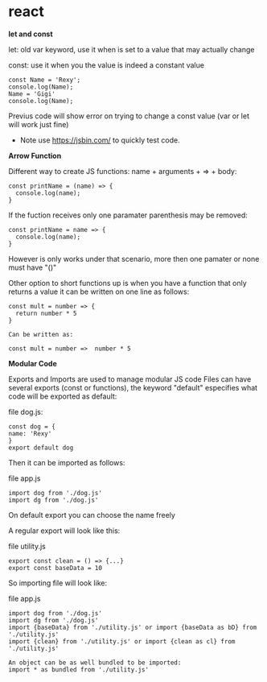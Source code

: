 # react

**let and const**

let: old var keyword, use it when is set to a value that may actually change

const: use it when you the value is indeed a constant value

```
const Name = 'Rexy';
console.log(Name);
Name = 'Gigi'
console.log(Name);
```

Previus code will show error on trying to change a const value (var or let will work just fine)
* Note use https://jsbin.com/ to quickly test code.

**Arrow Function**

Different way to create JS functions: name + arguments + => + body:

```
const printName = (name) => {
  console.log(name);
}
```
If the fuction receives only one paramater parenthesis may be removed:
```
const printName = name => {
  console.log(name);
}
```

However is only works under that scenario, more then one pamater or none must have "()"

Other option to short functions up is when you have a function that only returns a value it can be written on one line as follows:

```
const mult = number => {
  return number * 5
}

Can be written as:

const mult = number =>  number * 5
```

**Modular Code**

Exports and Imports are used to manage modular JS code
Files can have several exports (const or functions), the keyword "default" especifies what code will be exported as default:

file dog.js:
```
const dog = {
name: 'Rexy'
}
export default dog
```
Then it can be imported as follows:

file app.js
```
import dog from './dog.js'
import dg from './dog.js'
```
On default export you can choose the name freely

A regular export will look like this:

file utility.js
```
export const clean = () => {...}
export const baseData = 10 
```
So importing file will look like:

file app.js
```
import dog from './dog.js'
import dg from './dog.js'
import {baseData} from './utility.js' or import {baseData as bD} from './utility.js'
import {clean} from './utility.js' or import {clean as cl} from './utility.js'

An object can be as well bundled to be imported:
import * as bundled from './utility.js'
```












